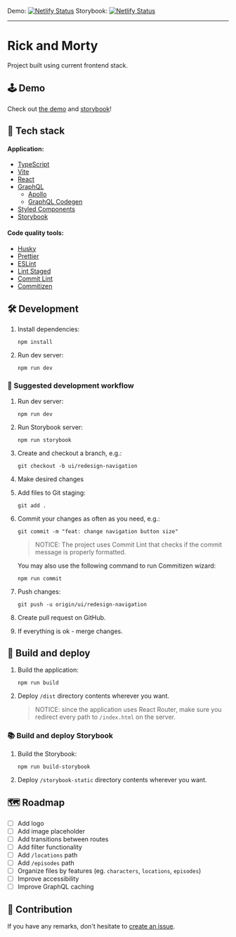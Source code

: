 Demo: [![Netlify Status](https://api.netlify.com/api/v1/badges/a10c09e2-fa1a-452e-ade6-fd76761a995c/deploy-status)](https://app.netlify.com/sites/rick-and-morty-demo/deploys)
Storybook: [![Netlify Status](https://api.netlify.com/api/v1/badges/cc12a271-8c03-439d-b30d-00e4c2b48f8f/deploy-status)](https://app.netlify.com/sites/rick-and-morty-storybook/deploys)

---

# Rick and Morty

Project built using current frontend stack.

## 🕹 Demo

Check out [the demo](https://rick-and-morty-demo.netlify.app/) and [storybook](https://rick-and-morty-storybook.netlify.app/)!

## 🔬 Tech stack

#### Application:

- [TypeScript](https://www.typescriptlang.org/)
- [Vite](https://vitejs.dev/)
- [React](https://reactjs.org/)
- [GraphQL](https://graphql.org/)
  - [Apollo](https://www.apollographql.com/)
  - [GraphQL Codegen](https://www.graphql-code-generator.com/)
- [Styled Components](https://styled-components.com/)
- [Storybook](https://storybook.js.org/)

#### Code quality tools:

- [Husky](https://typicode.github.io/husky/)
- [Prettier](https://prettier.io/)
- [ESLint](https://eslint.org/)
- [Lint Staged](https://github.com/okonet/lint-staged)
- [Commit Lint](https://commitlint.js.org/)
- [Commitizen](https://commitizen-tools.github.io/commitizen/)

## 🛠 Development

1. Install dependencies:

   ```shell
   npm install
   ```

2. Run dev server:
   ```shell
   npm run dev
   ```

### 🦮 Suggested development workflow

1. Run dev server:

   ```shell
   npm run dev
   ```

2. Run Storybook server:
   ```shell
   npm run storybook
   ```
3. Create and checkout a branch, e.g.:
   ```shell
   git checkout -b ui/redesign-navigation
   ```
4. Make desired changes

5. Add files to Git staging:

   ```shell
   git add .
   ```

6. Commit your changes as often as you need, e.g.:

   ```shell
   git commit -m "feat: change navigation button size"
   ```

   > NOTICE:
   > The project uses Commit Lint that checks if the commit message is properly formatted.

   You may also use the following command to run Commitizen wizard:

   ```shell
   npm run commit
   ```

7. Push changes:

   ```shell
   git push -u origin/ui/redesign-navigation
   ```

8. Create pull request on GitHub.

9. If everything is ok - merge changes.

## 🚀 Build and deploy

1. Build the application:

   ```shell
   npm run build
   ```

2. Deploy `/dist` directory contents wherever you want.
   > NOTICE:
   > since the application uses React Router, make sure you redirect every path to `/index.html` on the server.

### 📚 Build and deploy Storybook

1. Build the Storybook:

   ```shell
   npm run build-storybook
   ```

2. Deploy `/storybook-static` directory contents wherever you want.

## 🗺 Roadmap

- [ ] Add logo
- [ ] Add image placeholder
- [ ] Add transitions between routes
- [ ] Add filter functionality
- [ ] Add `/locations` path
- [ ] Add `/episodes` path
- [ ] Organize files by features (eg. `characters`, `locations`, `episodes`)
- [ ] Improve accessibility
- [ ] Improve GraphQL caching

## 🙌 Contribution

If you have any remarks, don't hesitate to [create an issue](https://github.com/pawel-schmidt/rick-and-morty/issues/new).
